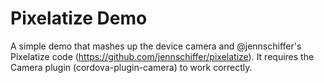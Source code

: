 Pixelatize Demo
===

A simple demo that mashes up the device camera and @jennschiffer's Pixelatize code (https://github.com/jennschiffer/pixelatize). It requires the Camera plugin (cordova-plugin-camera) to work correctly.